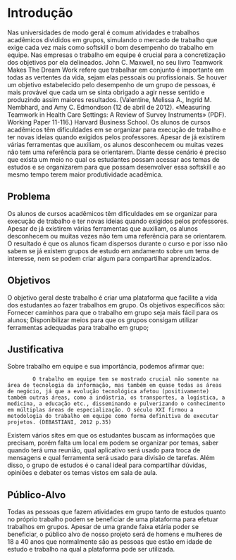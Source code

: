 # Introdução

Nas universidades de modo geral é comum atividades e trabalhos acadêmicos divididos em grupos, simulando o mercado de trabalho que exige cada vez mais como softskill o bom desempenho do trabalho em equipe.
Nas empresas o trabalho em equipe é crucial para a concretização dos objetivos por ela delineados. John C. Maxwell, no seu livro Teamwork Makes The Dream Work refere que trabalhar em conjunto é importante em todas as vertentes da vida, sejam elas pessoais ou profissionais. Se houver um objetivo estabelecido pelo desempenho de um grupo de pessoas, é mais provável que cada um se sinta obrigado a agir nesse sentido e produzindo assim maiores resultados. (Valentine, Melissa A., Ingrid M. Nembhard, and Amy C. Edmondson (12 de abril de 2012). «Measuring Teamwork in Health Care Settings: A Review of Survey Instruments» (PDF). Working Paper 11-116.) Harvard Business School.
Os alunos de cursos acadêmicos têm dificuldades em se organizar para execução de trabalho e ter novas ideias quando exigidos pelos professores.
Apesar de já existirem várias ferramentas que auxiliam, os alunos desconhecem ou muitas vezes não tem uma referência para se orientarem. 
Diante desse cenário é preciso que exista um meio no qual os estudantes possam acessar aos temas de estudos e se organizarem para que possam desenvolver essa softskill e ao mesmo tempo terem maior produtividade acadêmica.  



## Problema

Os alunos de cursos acadêmicos têm dificuldades em se organizar para execução de trabalho e ter novas ideias quando exigidos pelos professores.
Apesar de já existirem várias ferramentas que auxiliam, os alunos desconhecem ou muitas vezes não tem uma referência para se orientarem. O resultado é que os alunos ficam dispersos durante o curso e por isso não sabem se já existem grupos de estudo em andamento sobre um tema de interesse, nem se podem criar algum para compartilhar aprendizados.


## Objetivos

O objetivo geral deste trabalho é criar uma plataforma que facilite a vida dos estudantes ao fazer trabalhos em grupo.
Os objetivos específicos são:
Fornecer caminhos para que o trabalho em grupo seja mais fácil para os alunos;
Disponibilizar meios para que os grupos consigam utilizar ferramentas adequadas para trabalho em grupo;
 
## Justificativa

Sobre trabalho em equipe e sua importância, podemos afirmar que:
 
            O trabalho em equipe tem se mostrado crucial não somente na área de tecnologia da informação, mas também em quase todas as áreas de negócio, já que a evolução tecnológica afetou (positivamente) também outras áreas, como a indústria, os transportes, a logística, a medicina, a educação etc., disseminando e pulverizando o conhecimento em múltiplas áreas de especialização. O século XXI firmou a metodologia do trabalho em equipe como forma definitiva de executar projetos. (DEBASTIANI, 2012 p.35)
 
Existem vários sites em que os estudantes buscam as informações que precisam, porém falta um local em podem se organizar por temas, saber quando terá uma reunião, qual aplicativo será usado para troca de mensagens e qual ferramenta será usado para divisão de tarefas. Além disso, o grupo de estudos é o canal ideal para compartilhar dúvidas, opiniões e debater os temas vistos em sala de aula. 


## Público-Alvo

Todas as pessoas que fazem atividades em grupo tanto de estudos quanto no próprio trabalho podem se beneficiar de uma plataforma para efetuar trabalhos em grupos.
Apesar de uma grande faixa etária poder se beneficiar, o público alvo de nosso projeto será de homens e mulheres de 18 a 40 anos que normalmente são as pessoas que estão em idade de estudo e trabalho na qual a plataforma pode ser utilizada.

